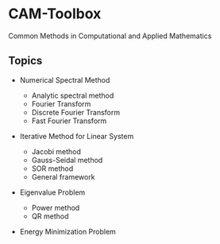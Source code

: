# CAM-Toolbox
Common Methods in Computational and Applied Mathematics

## Topics

* Numerical Spectral Method
  * Analytic spectral method
  * Fourier Transform
  * Discrete Fourier Transform
  * Fast Fourier Transform

* Iterative Method for Linear System
  * Jacobi method
  * Gauss-Seidal method
  * SOR method
  * General framework
  
* Eigenvalue Problem
  * Power method
  * QR method
  
* Energy Minimization Problem
  

